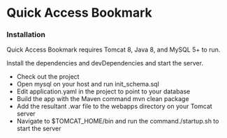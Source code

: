 # Quick Access Bookmark

### Installation

Quick Access Bookmark requires Tomcat 8, Java 8, and MySQL 5+ to run.


Install the dependencies and devDependencies and start the server.
* Check out the project
* Open mysql on your host and run init_schema.sql
* Edit application.yaml in the project to point to your database
* Build the app with the Maven command mvn clean package
* Add the resultant .war file to the webapps directory on your Tomcat server
* Navigate to $TOMCAT_HOME/bin and run the command./startup.sh to start the server
